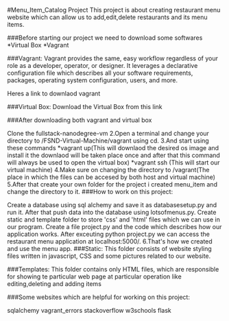 #Menu_Item_Catalog Project This project is about creating restaurant menu website which can allow us to add,edit,delete restaurants and its menu items.

###Before starting our project we need to download some softwares *Virtual Box *Vagrant

###Vagrant: Vagrant provides the same, easy workflow regardless of your role as a developer, operator, or designer. It leverages a declarative configuration file which describes all your software requirements, packages, operating system configuration, users, and more.

Heres a link to downlaod vagrant

###Virtual Box: Download the Virtual Box from this link

###After downloading both vagrant and virtual box

Clone the fullstack-nanodegree-vm 2.Open a terminal and change your directory to /FSND-Virtual-Machine/vagrant using cd. 3.And start using these commands *vagrant up(This will downlaod the desired os image and
install it the downlaod will be taken place once and after that this command will always be used to open the virtual box) *vagrant ssh (This will start our virtual machine) 4.Make sure on changing the directory to /vagrant(The place in which the files can be accesed by both host and virtual machine) 5.After that create your own folder for the project i created menu_item and change the directory to it.
###How to work on this project:

Create a database using sql alchemy and save it as databasesetup.py and run it.
After that push data into the database using lotsofmenus.py.
Create static and template folder to store 'css' and 'html' files which we can use in our program.
Create a file project.py and the code which describes how our application works.
After exceuting python project.py we can access the restaurant menu application at localhost:5000/. 6.That's how we created and use the menu app.
###Static: This folder consists of website styling files written in javascript, CSS and some pictures related to our website.

###Templates: This folder contains only HTML files, which are responsible for showing te particular web page at particular operation like editing,deleting and adding items

###Some websites which are helpful for working on this project:

sqlalchemy
vagrant_errors
stackoverflow
w3schools
flask
